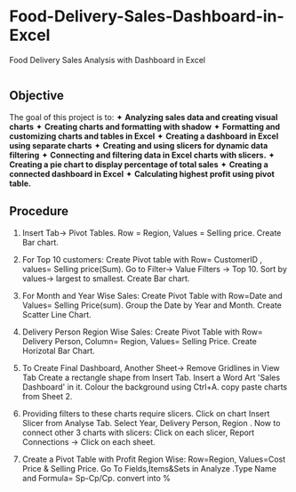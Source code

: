 # Food-Delivery-Sales-Dashboard-in-Excel
 Food Delivery Sales Analysis with Dashboard in Excel

![]()

 ## Objective
The goal of this project is to:
✦ **Analyzing sales data and creating visual charts**
✦ **Creating charts and formatting with shadow**
✦ **Formatting and customizing charts and tables in Excel**
✦ **Creating a dashboard in Excel using separate charts**
✦ **Creating and using slicers for dynamic data filtering**
✦ **Connecting and filtering data in Excel charts with slicers.**
✦ **Creating a pie chart to display percentage of total sales**
✦ **Creating a connected dashboard in Excel**
✦ **Calculating highest profit using pivot table.**

## Procedure

1) Insert Tab-> Pivot Tables. Row = Region, Values = Selling price. 
  Create Bar chart.
  
2) For Top 10 customers: Create Pivot table with Row= CustomerID , values= Selling price(Sum). Go to Filter-> Value Filters -> Top 10.
   Sort by values-> largest to smallest. Create Bar chart.
   
4) For Month and Year Wise Sales: Create Pivot Table with Row=Date and Values= Selling Price(sum). Group the Date by Year and Month. 
   Create Scatter Line Chart.
   
6) Delivery Person Region Wise Sales: Create Pivot Table with Row= Delivery Person, Column= Region, Values= Selling Price.
   Create Horizotal Bar Chart.

7) To Create Final Dashboard, Another Sheet-> Remove Gridlines in View Tab
   Create a rectangle shape from Insert Tab. Insert a Word Art 'Sales Dashboard' in it.
   Colour the background using Ctrl+A.
   copy paste charts from Sheet 2.
   
9)  Providing filters to these charts require slicers. Click on chart Insert Slicer from Analyse Tab.
    Select Year, Delivery Person, Region . Now to connect other 3 charts with slicers:
    Click on each slicer, Report Connections -> Click on each sheet. 

10) Create a Pivot Table with Profit Region Wise: Row=Region, Values=Cost Price & Selling Price. 
   Go To Fields,Items&Sets in Analyze .Type Name and Formula= Sp-Cp/Cp. convert into % 
